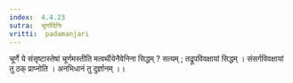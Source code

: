 ```yaml
---
index:  4.4.23
sutra:  चूर्णादिनिः
vritti:  padamanjari
---
```


चूर्णे ये संसृष्टास्तेषां चूर्णमस्तीति मत्वर्थीयेनैवेनिना सिद्धम् ? सत्यम् ; तद्रूपविवक्षायां सिद्धम् । संसर्गविवक्षायां तु ठक् प्राप्नोति । अनभिधानं तु दुर्ज्ञानम् ।।
